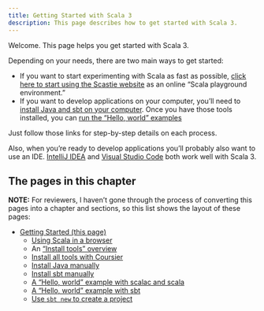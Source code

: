 ```yaml
---
title: Getting Started with Scala 3
description: This page describes how to get started with Scala 3.
---
```



Welcome. This page helps you get started with Scala 3.

Depending on your needs, there are two main ways to get started:

- If you want to start experimenting with Scala as fast as possible, [click here to start using the Scastie website](gs-scala-in-browser.md) as an online “Scala playground environment.”
- If you want to develop applications on your computer, you’ll need to [install Java and sbt on your computer](gs-just-sbt-java.md). Once you have those tools installed, you can [run the “Hello, world” examples](gs-hello-world-examples.md)

Just follow those links for step-by-step details on each process.

Also, when you’re ready to develop applications you’ll probably also want to use an IDE. [IntelliJ IDEA](https://www.jetbrains.com/idea/whatsnew) and [Visual Studio Code](https://code.visualstudio.com) both work well with Scala 3.



## The pages in this chapter

**NOTE:** For reviewers, I haven’t gone through the process of converting this pages into a chapter and sections, so this list shows the layout of these pages:

- [Getting Started (this page)](getting-started.md)
  - [Using Scala in a browser](gs-scala-in-browser.md)
  - An [“Install tools” overview](gs-install-tools.md)
  - [Install all tools with Coursier](gs-install-coursier.md)
  - [Install Java manually](gs-install-java-manually.md)
  - [Install sbt manually](gs-install-sbt-manually.md)
  - [A “Hello, world” example with scalac and scala](gs-hello-world-1-scalac.md)
  - [A “Hello, world” example with sbt](gs-hello-world-2-sbt.md)
  - [Use `sbt new` to create a project](gs-hello-world-3-sbt-new.md)
















